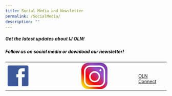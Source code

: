 ```yaml
---
title: Social Media and Newsletter
permalink: /SocialMedia/
description: ""
---
```

##### Get the latest updates about IJ OLN! 
##### <font color="black">  Follow us on social media or download our newsletter! </font>
<table>
  <tbody><tr>
    <td><a href="https://www.facebook.com/chijoln.official/" target="_blank"><img align="center" style="width: 30%;" src="/images/fb.jpg"></a></td>
    <td><a href="https://www.instagram.com/chijoln.official/" target="_blank"><img align="center" style="width: 50%;" src="/images/insta.jpg"></a></td>
    <td><a href="/parents-and-students/information-for-parents/oln-connect/" target="_blank" align="centre"><br> OLN Connect</a></td>
  </tr>
</tbody></table>